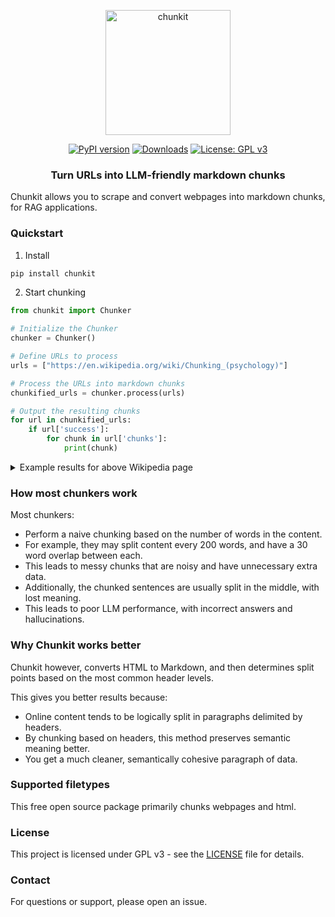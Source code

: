 <p align="center">
  <img src="https://raw.githubusercontent.com/hypergrok/chunkit/main/chn.png" alt="chunkit" width="200"/>
</p>

<div align="center">
  <a href="https://badge.fury.io/py/chunkit"><img src="https://badge.fury.io/py/chunkit.svg" alt="PyPI version" /></a>
  <a href="https://pepy.tech/project/chunkit"><img src="https://pepy.tech/badge/chunkit" alt="Downloads" /></a>
  <a href="https://www.gnu.org/licenses/gpl-3.0.html"><img src="https://img.shields.io/badge/License-GPL%20v3-blue.svg" alt="License: GPL v3" /></a>
</div>

<h3 align="center">Turn URLs into LLM-friendly markdown chunks</h3>

Chunkit allows you to scrape and convert webpages into markdown chunks, for RAG applications.

### Quickstart

1) Install

```bash
pip install chunkit
```

2) Start chunking

```python
from chunkit import Chunker

# Initialize the Chunker
chunker = Chunker()

# Define URLs to process
urls = ["https://en.wikipedia.org/wiki/Chunking_(psychology)"]

# Process the URLs into markdown chunks
chunkified_urls = chunker.process(urls)

# Output the resulting chunks
for url in chunkified_urls:
    if url['success']:
        for chunk in url['chunks']:
            print(chunk)
```

<details>
  <summary>Example results for above Wikipedia page</summary>

#### Chunk 1
```markdown
### Chunking (psychology)

In cognitive psychology, **chunking** is a process by which small individual pieces of a set of information are bound together to create a meaningful whole later on in memory. The chunks, by which the information is grouped, are meant to improve short-term retention of the material, thus bypassing the limited capacity of working memory...
```
#### Chunk 2
```markdown
### Modality effect

A modality effect is present in chunking. That is, the mechanism used to convey the list of items to the individual affects how much "chunking" occurs. Experimentally, it has been found that auditory presentation results in a larger amount of grouping in the responses of individuals than visual presentation does...
```
#### Chunk 3
```markdown
### Memory training systems, mnemonic

Various kinds of memory training systems and mnemonics include training and drills in specially-designed recoding or chunking schemes. Such systems existed before Miller's paper, but there was no convenient term to describe the general strategy and no substantive and reliable research...
```
Etc.

</details>


### How most chunkers work

Most chunkers:

* Perform a naive chunking based on the number of words in the content.
* For example, they may split content every 200 words, and have a 30 word overlap between each.
* This leads to messy chunks that are noisy and have unnecessary extra data.
* Additionally, the chunked sentences are usually split in the middle, with lost meaning.
* This leads to poor LLM performance, with incorrect answers and hallucinations.

### Why Chunkit works better

Chunkit however, converts HTML to Markdown, and then determines split points based on the most common header levels.

This gives you better results because:

* Online content tends to be logically split in paragraphs delimited by headers.
* By chunking based on headers, this method preserves semantic meaning better.
* You get a much cleaner, semantically cohesive paragraph of data.

### Supported filetypes

This free open source package primarily chunks webpages and html.

### License

This project is licensed under GPL v3 - see the [LICENSE](LICENSE) file for details.

### Contact

For questions or support, please open an issue. 
